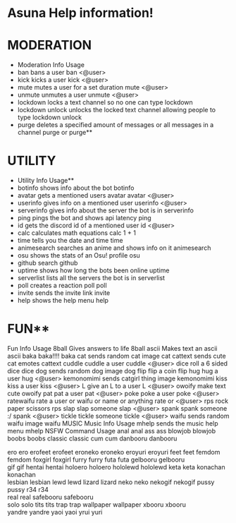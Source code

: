 # Asuna Help information!
# MODERATION
* Moderation	Info	Usage
* ban	bans a user	ban <@user>
* kick	kicks a user	kick <@user>
* mute	mutes a user for a set duration	mute <@user>
* unmute	unmutes a user	unmute <@user>
* lockdown	locks a text channel so no one can type	lockdown
* lockdown unlock	unlocks the locked text channel allowing people to type	lockdown unlock
* purge	deletes a specified amount of messages or all messages in a channel	purge <number> or purge**
# UTILITY
* Utility	Info	Usage**
* botinfo	shows info about the bot	botinfo
* avatar	gets a mentioned users avatar	avatar <@user>
* userinfo	gives info on a mentioned user	userinfo <@user>
* serverinfo	gives info about the server the bot is in	serverinfo
* ping	pings the bot and shows api latency	ping
* id	gets the discord id of a mentioned user	id <@user>
* calc	calculates math equations	calc 1 + 1
* time	tells you the date and time	time
* animesearch	searches an anime and shows info on it	animesearch <anime tittle>
* osu	shows the stats of an Osu! profile	osu <osu profile>
* github	search github	
* uptime	shows how long the bots been online	uptime
* serverlist	lists all the servers the bot is in	serverlist
* poll	creates a reaction poll	poll <question>
* invite	sends the invite link	invite
* help	shows the help menu	help
# FUN**
Fun	Info	Usage
8ball	Gives answers to life	8ball <question>
ascii	Makes text an ascii	ascii <text>
baka	baka!!!!	baka
cat	sends random cat image	cat
cattext	sends cute cat emotes	cattext
cuddle	cuddle a user	cuddle <@user>
dice	roll a 6 sided dice	dice
dog	sends random dog image	dog
flip	flip a coin	flip
hug	hug a user	hug <@user>
kemonomimi	sends catgirl thing image	kemonomimi
kiss	kiss a user	kiss <@user>
L	give an L to a user	L <@user>
owoify	make text cute	owoify <text>
pat	pat a user	pat <@user>
poke	poke a user	poke <@user>
ratewaifu	rate a user or waifu or name or anything	rate <text> or <@user>
rps	rock paper scissors	rps
slap	slap someone	slap <@user>
spank	spank someone :/	spank <@user>
tickle	tickle someone	tickle <@user>
waifu	sends random waifu image	waifu
MUSIC
Music	Info	Usage
mhelp	sends the music help menu	mhelp
NSFW
Command	Usage
anal	anal
ass	ass
blowjob	blowjob
boobs	boobs
classic	classic
cum	cum
danbooru	danbooru <search query>
ero	ero
erofeet	erofeet
eroneko	eroneko
eroyuri	eroyuri
feet	feet
femdom	femdom
foxgirl	foxgirl
furry	furry
futa	futa
gelbooru	gelbooru <search query>
gif	gif
hentai	hentai
holoero	holoero
hololewd	hololewd
keta	keta
konachan	konachan <search query>
lesbian	lesbian
lewd	lewd
lizard	lizard
neko	neko
nekogif	nekogif
pussy	pussy
r34	r34 <search query>
real	real
safebooru	safebooru <search query>
solo	solo
tits	tits
trap	trap
wallpaper	wallpaper
xbooru	xbooru <search query>
yandre	yandre
yaoi	yaoi
yrui	yuri
